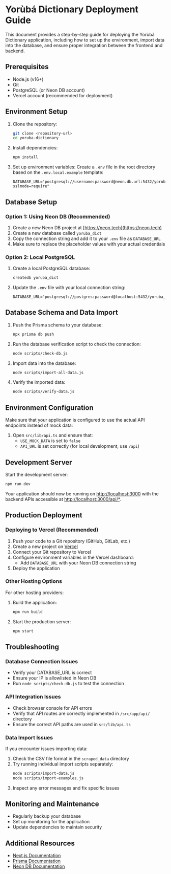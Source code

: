 # Yorùbá Dictionary Deployment Guide

This document provides a step-by-step guide for deploying the Yorùbá Dictionary application, including how to set up the environment, import data into the database, and ensure proper integration between the frontend and backend.

## Prerequisites

- Node.js (v16+)
- Git
- PostgreSQL (or Neon DB account)
- Vercel account (recommended for deployment)

## Environment Setup

1. Clone the repository:
   ```bash
   git clone <repository-url>
   cd yoruba-dictionary
   ```

2. Install dependencies:
   ```bash
   npm install
   ```

3. Set up environment variables:
   Create a `.env` file in the root directory based on the `.env.local.example` template:
   ```
   DATABASE_URL="postgresql://username:password@neon.db.url:5432/yoruba_dict?sslmode=require"
   ```

## Database Setup

### Option 1: Using Neon DB (Recommended)

1. Create a new Neon DB project at [https://neon.tech](https://neon.tech)
2. Create a new database called `yoruba_dict`
3. Copy the connection string and add it to your `.env` file as `DATABASE_URL`
4. Make sure to replace the placeholder values with your actual credentials

### Option 2: Local PostgreSQL

1. Create a local PostgreSQL database:
   ```bash
   createdb yoruba_dict
   ```
2. Update the `.env` file with your local connection string:
   ```
   DATABASE_URL="postgresql://postgres:password@localhost:5432/yoruba_dict"
   ```

## Database Schema and Data Import

1. Push the Prisma schema to your database:
   ```bash
   npx prisma db push
   ```

2. Run the database verification script to check the connection:
   ```bash
   node scripts/check-db.js
   ```

3. Import data into the database:
   ```bash
   node scripts/import-all-data.js
   ```

4. Verify the imported data:
   ```bash
   node scripts/verify-data.js
   ```

## Environment Configuration

Make sure that your application is configured to use the actual API endpoints instead of mock data:

1. Open `src/lib/api.ts` and ensure that:
   - `USE_MOCK_DATA` is set to `false`
   - `API_URL` is set correctly (for local development, use `/api`)

## Development Server

Start the development server:
```bash
npm run dev
```

Your application should now be running on [http://localhost:3000](http://localhost:3000) with the backend APIs accessible at [http://localhost:3000/api/*](http://localhost:3000/api/*).

## Production Deployment

### Deploying to Vercel (Recommended)

1. Push your code to a Git repository (GitHub, GitLab, etc.)
2. Create a new project on [Vercel](https://vercel.com)
3. Connect your Git repository to Vercel
4. Configure environment variables in the Vercel dashboard:
   - Add `DATABASE_URL` with your Neon DB connection string
5. Deploy the application

### Other Hosting Options

For other hosting providers:
1. Build the application:
   ```bash
   npm run build
   ```
2. Start the production server:
   ```bash
   npm start
   ```

## Troubleshooting

### Database Connection Issues

- Verify your DATABASE_URL is correct
- Ensure your IP is allowlisted in Neon DB
- Run `node scripts/check-db.js` to test the connection

### API Integration Issues

- Check browser console for API errors
- Verify that API routes are correctly implemented in `/src/app/api/` directory
- Ensure the correct API paths are used in `src/lib/api.ts`

### Data Import Issues

If you encounter issues importing data:
1. Check the CSV file format in the `scraped_data` directory
2. Try running individual import scripts separately:
   ```bash
   node scripts/import-data.js
   node scripts/import-examples.js
   ```
3. Inspect any error messages and fix specific issues

## Monitoring and Maintenance

- Regularly backup your database
- Set up monitoring for the application
- Update dependencies to maintain security

## Additional Resources

- [Next.js Documentation](https://nextjs.org/docs)
- [Prisma Documentation](https://www.prisma.io/docs)
- [Neon DB Documentation](https://neon.tech/docs) 